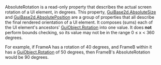 AbsoluteRotation is a read-only property that describes the actual screen rotation of a UI element, in degrees. This property, [GuiBase2d.AbsoluteSize](https://developer.roblox.com/en-us/api-reference/property/GuiBase2d/AbsoluteSize) and [GuiBase2d.AbsolutePosition](https://developer.roblox.com/en-us/api-reference/property/GuiBase2d/AbsolutePosition) are a group of properties that all describe the final rendered orientation of a UI element. It composes (sums) each of the UI element's ancestors' [GuiObject.Rotation](https://developer.roblox.com/en-us/api-reference/property/GuiObject/Rotation) into one value. It does **not** perform bounds checking, so its value may not be in the range 0 ≤ x < 360 degrees.

For example, if FrameA has a rotation of 40 degrees, and FrameB within it has a [GuiObject.Rotation](https://developer.roblox.com/en-us/api-reference/property/GuiObject/Rotation) of 50 degrees, then FrameB's AbsoluteRotation would be 90 degrees.